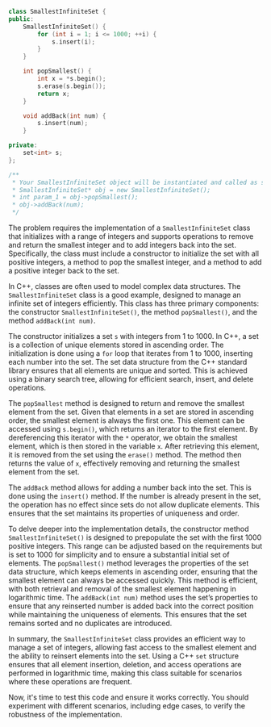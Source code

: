 ```cpp
class SmallestInfiniteSet {
public:
    SmallestInfiniteSet() {
        for (int i = 1; i <= 1000; ++i) {
            s.insert(i);
        }
    }

    int popSmallest() {
        int x = *s.begin();
        s.erase(s.begin());
        return x;
    }

    void addBack(int num) {
        s.insert(num);
    }

private:
    set<int> s;
};

/**
 * Your SmallestInfiniteSet object will be instantiated and called as such:
 * SmallestInfiniteSet* obj = new SmallestInfiniteSet();
 * int param_1 = obj->popSmallest();
 * obj->addBack(num);
 */
```
The problem requires the implementation of a `SmallestInfiniteSet` class that initializes with a range of integers and supports operations to remove and return the smallest integer and to add integers back into the set. Specifically, the class must include a constructor to initialize the set with all positive integers, a method to pop the smallest integer, and a method to add a positive integer back to the set.

In C++, classes are often used to model complex data structures. The `SmallestInfiniteSet` class is a good example, designed to manage an infinite set of integers efficiently. This class has three primary components: the constructor `SmallestInfiniteSet()`, the method `popSmallest()`, and the method `addBack(int num)`.

The constructor initializes a set `s` with integers from 1 to 1000. In C++, a set is a collection of unique elements stored in ascending order. The initialization is done using a `for` loop that iterates from 1 to 1000, inserting each number into the set. The set data structure from the C++ standard library ensures that all elements are unique and sorted. This is achieved using a binary search tree, allowing for efficient search, insert, and delete operations.

The `popSmallest` method is designed to return and remove the smallest element from the set. Given that elements in a set are stored in ascending order, the smallest element is always the first one. This element can be accessed using `s.begin()`, which returns an iterator to the first element. By dereferencing this iterator with the `*` operator, we obtain the smallest element, which is then stored in the variable `x`. After retrieving this element, it is removed from the set using the `erase()` method. The method then returns the value of `x`, effectively removing and returning the smallest element from the set.

The `addBack` method allows for adding a number back into the set. This is done using the `insert()` method. If the number is already present in the set, the operation has no effect since sets do not allow duplicate elements. This ensures that the set maintains its properties of uniqueness and order.

To delve deeper into the implementation details, the constructor method `SmallestInfiniteSet()` is designed to prepopulate the set with the first 1000 positive integers. This range can be adjusted based on the requirements but is set to 1000 for simplicity and to ensure a substantial initial set of elements. The `popSmallest()` method leverages the properties of the set data structure, which keeps elements in ascending order, ensuring that the smallest element can always be accessed quickly. This method is efficient, with both retrieval and removal of the smallest element happening in logarithmic time. The `addBack(int num)` method uses the set’s properties to ensure that any reinserted number is added back into the correct position while maintaining the uniqueness of elements. This ensures that the set remains sorted and no duplicates are introduced.

In summary, the `SmallestInfiniteSet` class provides an efficient way to manage a set of integers, allowing fast access to the smallest element and the ability to reinsert elements into the set. Using a C++ `set` structure ensures that all element insertion, deletion, and access operations are performed in logarithmic time, making this class suitable for scenarios where these operations are frequent.

Now, it's time to test this code and ensure it works correctly. You should experiment with different scenarios, including edge cases, to verify the robustness of the implementation.
